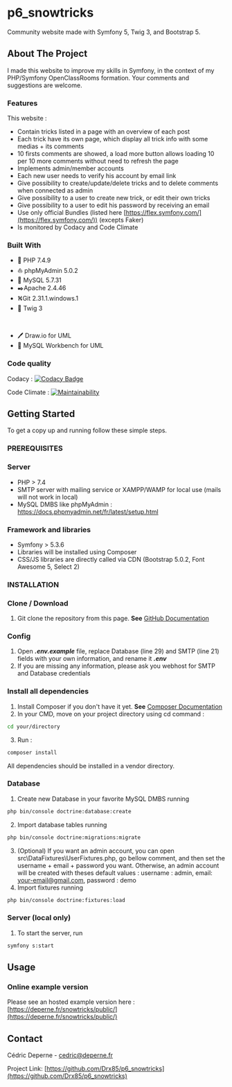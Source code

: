 # p6_snowtricks
Community website made with Symfony 5, Twig 3, and Bootstrap 5.

## About The Project

I made this website to improve my skills in Symfony, in the context of my PHP/Symfony OpenClassRooms formation.
Your comments and suggestions are welcome.

### Features

This website :
*   Contain tricks listed in a page with an overview of each post
*   Each trick have its own page, which display all trick info with some medias + its comments
*   10 firsts comments are showed, a load more button allows loading 10 per 10 more comments without need to refresh the page
*   Implements admin/member accounts
*   Each new user needs to verify his account by email link
*   Give possibility to create/update/delete tricks and to delete comments when connected as admin
*   Give possibility to a user to create new trick, or edit their own tricks
*   Give possibility to a user to edit his password by receiving an email
*   Use only official Bundles (listed here [https://flex.symfony.com/](https://flex.symfony.com/)) (excepts Faker)
*   Is monitored by Codacy and Code Climate

### Built With

*   🐘️ PHP 7.4.9
*   ⛵ phpMyAdmin 5.0.2
*   🐬  MySQL 5.7.31
*   ✒️Apache 2.4.46
*   ⛕️Git 2.31.1.windows.1
*   🌿 Twig 3<p>&nbsp;</p>
*   🖊️ Draw.io for UML
*   🐬 MySQL Workbench for UML

### Code quality

Codacy : [![Codacy Badge](https://app.codacy.com/project/badge/Grade/c101ac180e684c459d76fa6ebe52fbca)](https://www.codacy.com/gh/Drx85/p6_snowtricks/dashboard?utm_source=github.com&amp;utm_medium=referral&amp;utm_content=Drx85/p6_snowtricks&amp;utm_campaign=Badge_Grade)

Code Climate : [![Maintainability](https://api.codeclimate.com/v1/badges/ca495d8f02c5aa547b32/maintainability)](https://codeclimate.com/github/Drx85/p6_snowtricks/maintainability)

## Getting Started

To get a copy up and running follow these simple steps.

### PREREQUISITES

### Server

*   PHP > 7.4
*   SMTP server with mailing service or XAMPP/WAMP for local use (mails will not work in local)
*   MySQL DMBS like phpMyAdmin : https://docs.phpmyadmin.net/fr/latest/setup.html

### Framework and libraries

*   Symfony > 5.3.6
*   Libraries will be installed using Composer
*   CSS/JS libraries are directly called via CDN (Bootstrap 5.0.2, Font Awesome 5, Select 2)

### INSTALLATION

### Clone / Download

1.  Git clone the repository from this page. **See** [GitHub Documentation](https://docs.github.com/en/github/creating-cloning-and-archiving-repositories/cloning-a-repository-from-github/cloning-a-repository)

### Config 

1.  Open ***.env.example*** file, replace Database (line 29) and SMTP (line 21) fields with your own information, and rename it ***.env*** 
2.  If you are missing any information, please ask you webhost for SMTP and Database credentials

### Install all dependencies
1.  Install Composer if you don't have it yet. **See** [Composer Documentation](https://getcomposer.org/download/)
2.  In your CMD, move on your project directory using cd command :
```sh
cd your/directory
```
    
3.  Run : 
```sh
composer install
```
All dependencies should be installed in a vendor directory.

### Database

1.  Create new Database in your favorite MySQL DMBS running
```sh
php bin/console doctrine:database:create
```

2.  Import database tables running
```sh
php bin/console doctrine:migrations:migrate
```

3.  (Optional) If you want an admin account, you can open src\DataFixtures\UserFixtures.php, go bellow comment, and then set the username + email + password you want. Otherwise, an admin account will be created with theses default values : username : admin, email: your-email@gmail.com, password : demo
4.  Import fixtures running
```sh
php bin/console doctrine:fixtures:load
```

### Server (local only)

1.  To start the server, run
```sh
symfony s:start
```

## Usage

### Online example version

Please see an hosted example version here : [https://deperne.fr/snowtricks/public/](https://deperne.fr/snowtricks/public/)

## Contact

Cédric Deperne - cedric@deperne.fr

Project Link: [https://github.com/Drx85/p6_snowtricks](https://github.com/Drx85/p6_snowtricks)
